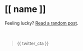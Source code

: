 # [[ name ]]

Feeling lucky? [Read a random post](/random).
<br /><br /><br />

<ul data-feed="/blog">
    <template>
        {{ feed_item }}
    </template>
</ul>

> {{ twitter_cta }}